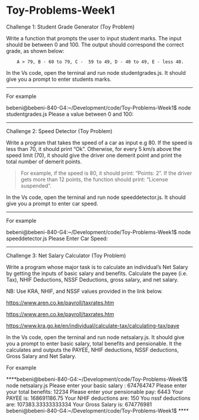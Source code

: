 # Toy-Problems-Week1

Challenge 1: Student Grade Generator (Toy Problem)

Write a function that prompts the user to input student marks. The input should be between 0 and 100. The output should correspond the correct grade, as shown below: 

        A > 79, B - 60 to 79, C -  59 to 49, D - 40 to 49, E - less 40.

In the Vs code, open the terninal and run node studentgrades.js. It should give you a prompt to enter students marks.
****
For example 

bebeni@bebeni-840-G4:~/Development/code/Toy-Problems-Week1$ node studentgrades.js
Please a value between 0 and 100: 
****



Challenge 2: Speed Detector (Toy Problem)

Write a program that takes the speed of a car as input e.g 80. If the speed is less than 70, it should print “Ok”. Otherwise, for every 5 km/s above the speed limit (70), it should give the driver one demerit point and print the total number of demerit points.

   > For example, if the speed is 80, it should print: “Points: 2”. If the driver gets more than 12 points, the function should print: “License suspended”.


In the Vs code, open the terninal and run node speeddetector.js. It should give you a prompt to enter car speed.
****
For example 

bebeni@bebeni-840-G4:~/Development/code/Toy-Problems-Week1$ node speeddetector.js
Please Enter Car Speed: 
****




Challenge 3: Net Salary Calculator (Toy Problem)

Write a program whose major task is to calculate an individual’s Net Salary by getting the inputs of basic salary and benefits. Calculate the payee (i.e. Tax), NHIF Deductions, NSSF Deductions, gross salary, and net salary. 

NB: Use KRA, NHIF, and NSSF values provided in the link below.

https://www.aren.co.ke/payroll/taxrates.htm 

https://www.aren.co.ke/payroll/taxrates.htm

https://www.kra.go.ke/en/individual/calculate-tax/calculating-tax/paye


In the Vs code, open the terninal and run node netsalary.js. It should give you a prompt to enter basic salary, total benefits and pensionable. It the calculates and outputs the PAYEE, NHIF deductions, NSSF deductions, Gross Salary and Net Salary.

For example 

****bebeni@bebeni-840-G4:~/Development/code/Toy-Problems-Week1$ node netsalary.js
Please enter your basic salary : 674764747
Please enter your total benefits: 12234
Please enter your pensionable pay: 6443
Your PAYEE is:  168691186.75
Your NHIF deductions are:  150
You nssf deductions are:  107383.33333333334
Your Gross Salary is:  674776981
bebeni@bebeni-840-G4:~/Development/code/Toy-Problems-Week1$ ****